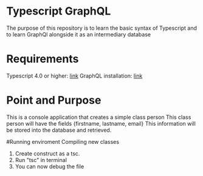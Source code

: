 # Typescript GraphQL
The purpose of this repository is to learn the basic syntax of Typescript 
and to learn GraphQl alongside it as an intermediary database

# Requirements
Typescript 4.0 or higher: [link](https://www.typescriptlang.org/)
GraphQL installation: [link](https://graphql.org/code/)

# Point and Purpose 
This is a console application that creates a simple class person
This class person will have the fields {firstname, lastname, email} 
This information will be stored into the database and retrieved. 

#Running enviroment
Compiling new classes
1. Create construct as a tsc.
2. Run "tsc" in terminal
3. You can now debug the file 